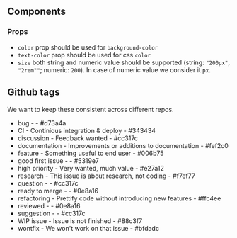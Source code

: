 ## Components
### Props
* `color` prop should be used for `background-color`
* `text-color` prop should be used for css `color`
* `size` both string and numeric value should be supported (string: `"200px"`, `"2rem""`; numeric: `200`). In case of numeric value we consider it `px`.

## Github tags
We want to keep these consistent across different repos.

* bug -  - #d73a4a
* CI - Continious integration & deploy - #343434
* discussion - Feedback wanted - #cc317c
* documentation - Improvements or additions to documentation - #fef2c0
* feature - Something useful to end user - #006b75
* good first issue -  - #5319e7
* high priority - Very wanted, much value - #e27a12
* research - This issue is about research, not coding - #f7ef77
* question -  - #cc317c
* ready to merge -  - #0e8a16
* refactoring - Prettify code without introducing new features - #ffc4ee
* reviewed -  - #0e8a16
* suggestion -  - #cc317c
* WIP issue - Issue is not finished - #88c3f7
* wontfix - We won't work on that issue - #bfdadc
